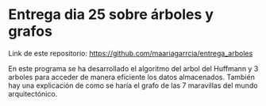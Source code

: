 # Entrega dia  25 sobre árboles y grafos

Link de este repositorio: https://github.com/maariagarrcia/entrega_arboles

En este programa se ha desarrollado el algoritmo del arbol del Huffmann y 3 arboles para acceder de manera eficiente los datos almacenados.
También hay una explicación de como se haría el grafo de las 7 maravillas del mundo arquitectónico.
